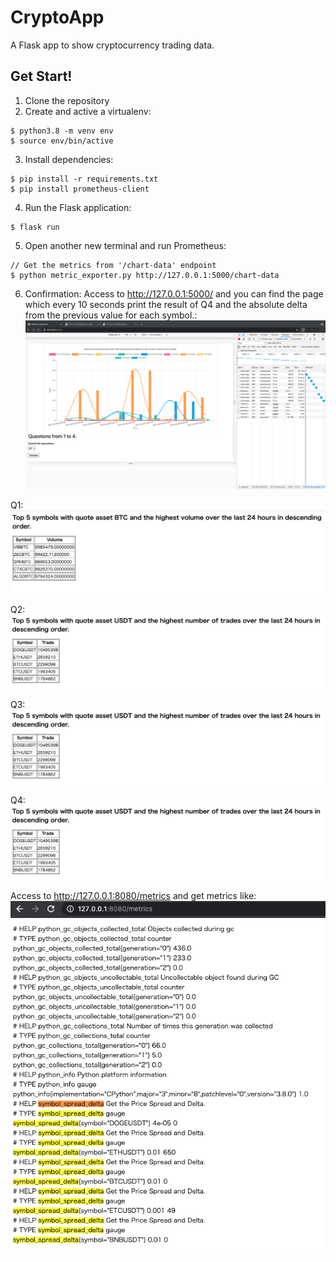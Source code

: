 # CryptoApp
A Flask app to show cryptocurrency trading data.

## Get Start!
1. Clone the repository
2. Create and active a virtualenv:
```console
$ python3.8 -m venv env
$ source env/bin/active
```
3. Install dependencies:
```console
$ pip install -r requirements.txt
$ pip install prometheus-client
```
4. Run the Flask application:
```console
$ flask run
```
5. Open another new terminal and run Prometheus:
```console
// Get the metrics from '/chart-data' endpoint
$ python metric_exporter.py http://127.0.0.1:5000/chart-data
```
6. Confirmation:
Access to http://127.0.0.1:5000/
and you can find the page which every 10 seconds print the result of Q4 and the absolute delta from the previous value for each symbol.:
![Alt text](docs/answeringpage.png?raw=true "The chart shows answer to Q5 and Q1-Q4 by push the Answer button")

Q1:
![Alt text](docs/q1.png?raw=true "Print the top 5 symbols with quote asset BTC and the highest volume over the last 24 hours in descending order.")

Q2:
![Alt text](docs/q2.png?raw=true "Print the top 5 symbols with quote asset USDT and the highest number of trades over the last 24 hours in descending order.")

Q3:
![Alt text](docs/q2.png?raw=true "Using the symbols from Q1, what is the total notional value of the top 200 bids and asks currently on each order book?")

Q4:
![Alt text](docs/q2.png?raw=true "What is the price spread for each of the symbols from Q2?")

Access to http://127.0.0.1:8080/metrics
and get metrics like:
![Alt text](docs/metrics.png?raw=true "Make the output of Q5 accessible by querying http://localhost:8080/metrics using the Prometheus Metrics format.")